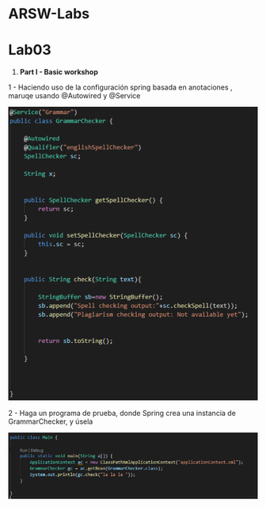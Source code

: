 
# ARSW-Labs

# Lab03 



1. **Part I - Basic workshop**

1 - Haciendo uso de la configuración spring basada en anotaciones , maruqe usando @Autowired y @Service

![](img/GramarC.PNG)

2 - Haga un programa de prueba, donde Spring crea una instancia de GrammarChecker, y úsela

![](img/main.PNG)






